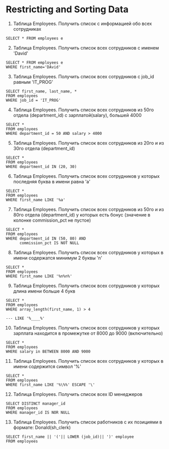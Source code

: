 # **Restricting and Sorting Data**


1) Таблица Employees. Получить список с информацией обо всех сотрудниках

```
SELECT * FROM employees e
```
2) Таблица Employees. Получить список всех сотрудников с именем 'David'

```
SELECT * FROM employees e
WHERE first_name='DAvid'
```
3) Таблица Employees. Получить список всех сотрудников с job_id равным 'IT_PROG'

```
SELECT first_name, last_name, *
FROM employees
WHERE job_id = 'IT_PROG'
```

4) Таблица Employees. Получить список всех сотрудников из 50го отдела (department_id) с зарплатой(salary), большей 4000

```
SELECT *
FROM employees
WHERE department_id = 50 AND salary > 4000
```

5) Таблица Employees. Получить список всех сотрудников из 20го и из 30го отдела (department_id)

```
SELECT *
FROM employees
WHERE department_id IN (20, 30)
```

6) Таблица Employees. Получить список всех сотрудников у которых последняя буква в имени равна 'a' 

```
SELECT *
FROM employees
WHERE first_name LIKE '%a'
```

7) Таблица Employees. Получить список всех сотрудников из 50го и из 80го отдела (department_id) у которых есть бонус (значение в колонке commission_pct не пустое)

```
SELECT *
FROM employees
WHERE department_id IN (50, 80) AND
	  commission_pct IS NOT NULL
```

8) Таблица Employees. Получить список всех сотрудников у которых в имени содержатся минимум 2 буквы 'n'
```
SELECT *
FROM employees
WHERE first_name LIKE '%n%n%'
```

9) Таблица Employees. Получить список всех сотрудников у которых длина имени больше 4 букв

```
SELECT *
FROM employees
WHERE array_length(first_name, 1) > 4

--- LIKE '%____%'
```

10) Таблица Employees. Получить список всех сотрудников у которых зарплата находится в промежутке от 8000 до 9000 (включительно)

```
SELECT *
FROM employees
WHERE salary in BETWEEN 8000 AND 9000
```

11) Таблица Employees. Получить список всех сотрудников у которых в имени содержится символ '%'
```
SELECT *
FROM employees
WHERE first_name LIKE '%\%%' ESCAPE '\'
```

12) Таблица Employees. Получить список всех ID менеджеров

```
SELECT DISTINCT manager_id
FROM employees
WHERE manager_id IS NOR NULL
```

13) Таблица Employees. Получить список работников с их позициями в формате: Donald(sh_clerk)

```
SELECT first_name || '('|| LOWER (job_id)|| ')' employee 
FROM employees
```
